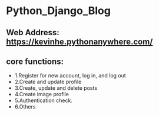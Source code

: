 # Python_Django_Blog
## Web Address: https://kevinhe.pythonanywhere.com/
## core functions:
 * 1.Register for new account, log in, and log out
 * 2.Create and update profile
 * 3.Create, update and delete posts
 * 4.Create image profile
 * 5.Authentication check. 
 * 6.Others 
